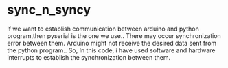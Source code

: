 # sync_n_syncy
if we want to establish communication between arduino and python program,then pyserial is the one we use..
There may occur synchronization error between them. Arduino might not receive the desired data sent from the python program..
So, In this code, i have used software and hardware interrupts to establish the synchronization between them.
